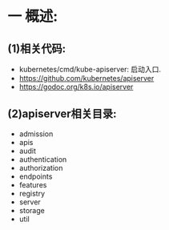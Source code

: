 # 一 概述:
## (1)相关代码:
- kubernetes/cmd/kube-apiserver: 启动入口.
- https://github.com/kubernetes/apiserver
- https://godoc.org/k8s.io/apiserver

## (2)apiserver相关目录:
- admission  
- apis  
- audit  
- authentication  
- authorization  
- endpoints  
- features  
- registry  
- server  
- storage  
- util
